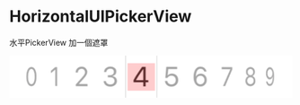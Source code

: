 # HorizontalUIPickerView
水平PickerView 加一個遮罩  
  
![image](https://github.com/YouJCheng/HorizontalUIPickerView/blob/master/pic.png)
